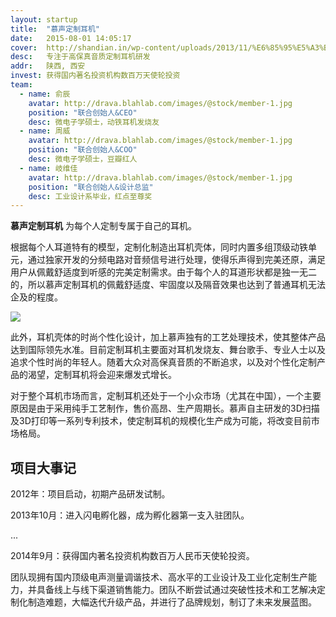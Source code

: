 ```yaml
---
layout: startup
title:  "慕声定制耳机"
date:   2015-08-01 14:05:17
cover:	http://shandian.in/wp-content/uploads/2013/11/%E6%85%95%E5%A3%B02-600400-600x400.jpg
desc:	专注于高保真音质定制耳机研发
addr:	陕西, 西安
invest:	获得国内著名投资机构数百万天使轮投资
team:	
  - name: 俞辰
    avatar: http://drava.blahlab.com/images/@stock/member-1.jpg
    position: "联合创始人&CEO"
    desc: 微电子学硕士，动铁耳机发烧友
  - name: 周威
    avatar: http://drava.blahlab.com/images/@stock/member-1.jpg
    position: "联合创始人&COO"
    desc: 微电子学硕士，豆瓣红人
  - name: 岐维佳
    avatar: http://drava.blahlab.com/images/@stock/member-1.jpg
    position: "联合创始人&设计总监"
    desc: 工业设计系毕业，红点至尊奖
---
```


**慕声定制耳机** 为每个人定制专属于自己的耳机。

根据每个人耳道特有的模型，定制化制造出耳机壳体，同时内置多组顶级动铁单元，通过独家开发的分频电路对音频信号进行处理，使得乐声得到完美还原，满足用户从佩戴舒适度到听感的完美定制需求。由于每个人的耳道形状都是独一无二的，所以慕声定制耳机的佩戴舒适度、牢固度以及隔音效果也达到了普通耳机无法企及的程度。

![](http://shandian.in/wp-content/uploads/2014/04/%E6%85%95%E5%A3%B0-720x480.png)

此外，耳机壳体的时尚个性化设计，加上慕声独有的工艺处理技术，使其整体产品达到国际领先水准。目前定制耳机主要面对耳机发烧友、舞台歌手、专业人士以及追求个性时尚的年轻人。随着大众对高保真音质的不断追求，以及对个性化定制产品的渴望，定制耳机将会迎来爆发式增长。

对于整个耳机市场而言，定制耳机还处于一个小众市场（尤其在中国），一个主要原因是由于采用纯手工艺制作，售价高昂、生产周期长。慕声自主研发的3D扫描及3D打印等一系列专利技术，使定制耳机的规模化生产成为可能，将改变目前市场格局。

## 项目大事记

2012年：项目启动，初期产品研发试制。

2013年10月：进入闪电孵化器，成为孵化器第一支入驻团队。

...

2014年9月：获得国内著名投资机构数百万人民币天使轮投资。

团队现拥有国内顶级电声测量调谐技术、高水平的工业设计及工业化定制生产能力，并具备线上与线下渠道销售能力。团队不断尝试通过突破性技术和工艺解决定制化制造难题，大幅迭代升级产品，并进行了品牌规划，制订了未来发展蓝图。